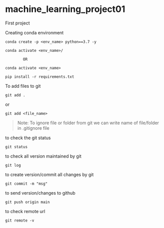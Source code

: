 # machine_learning_project01
First project 



Creating conda environment
```
conda create -p <env_name> python==3.7 -y
```

```
conda activate <env_name>/
```
            OR
```
conda activate <env_name>
```

```
pip install -r requirements.txt
```

To add files to git
```
git add .
```

or
```
git add <file_name>
```

>Note: To ignore file or folder from git we can write name of file/folder in .gitignore file

to check the git status
```
git status
```
to check all version maintained by git
```
git log
```

to create version/commit all changes by git
```
git commit -m "msg"
```

to send version/changes to github
```
git push origin main
``` 

to check remote url
```
git remote -v
```